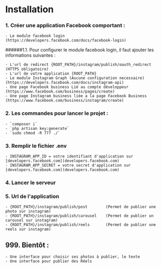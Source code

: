 # Installation


### 1. Créer une application Facebook comportant :
    - Le module facebook login (https://developers.facebook.com/docs/facebook-login) 
    
######1.1. Pour configurer le module facebook login, il faut ajouter les informations suivantes :

    - L'url de redirect {ROOT_PATH}/instagram/publish/oauth_redirect (HTTPS obligatoire)
    - L'url de votre application {ROOT_PATH}
    - Le module Instagram Graph (Aucune configuration necessaire) (https://developers.facebook.com/docs/instagram-api)
    - Une page Facebook business Lié au compte développeur (https://www.facebook.com/business/pages/create)
    - Une page Instagram business liée a la page Facebook Business (https://www.facebook.com/business/instagram/create)

### 2. Les commandes pour lancer le projet :
    - `composer i`
    - `php artisan key:generate`
    - `sudo chmod -R 777 ./`

### 3. Remplir le fichier .env

    - INSTAGRAM_APP_ID = votre identifiant d'application sur [developers.facebook.com](developers.facebook.com)
    - INSTAGRAM_APP_SECRET = votre secret d'application sur [developers.facebook.com](developers.facebook.com)

### 4. Lancer le serveur

### 5. Url de l'application

    - {ROOT_PATH}/instagram/publish/post        (Permet de publier une photo sur instagram)
    - {ROOT_PATH}/instagram/publish/carousel    (Permet de publier un carousel sur instagram)
    - {ROOT_PATH}/instagram/publish/reels       (Permet de publier une reels sur instagram)

## 999. Bientôt : 
    - Une interface pour choisir ses photos à publier, le texte
    - Une interface pour publier des Réels
